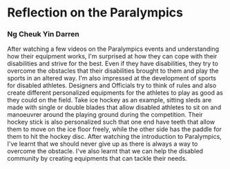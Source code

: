 # Reflection on the Paralympics
### Ng Cheuk Yin Darren

After watching a few videos on the Paralympics events and understanding how their equipment works, I'm surprised at how they can cope with their disabilities and strive for the best. Even if they have disabilities, they try to overcome the obstacles that their disabilities brought to them and play the sports in an altered way.
I'm also impressed at the development of sports for disabled athletes. Designers and Officials try to think of rules and also create different personalized equipments for the athletes to play as good as they could on the field.
Take ice hockey as an example, sitting sleds are made with single or double blades that allow disabled athletes to sit on and manoeuvrer around the playing ground during the competition. Their hockey stick is also personalized such that one end have teeth that allow them to move on the ice floor freely, while the other side has the paddle for them to hit the hockey disc.
After watching the introduction to Paralympics, I've learnt that we should never give up as there is always a way to overcome the obstacle. I've also learnt that we can help the disabled community by creating equipments that can tackle their needs.